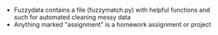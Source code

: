- Fuzzydata contains a file (fuzzymatch.py) with helpful functions and such for automated cleaning messy data <br />
- Anything marked "assignment" is a homework assignment or project <br />
